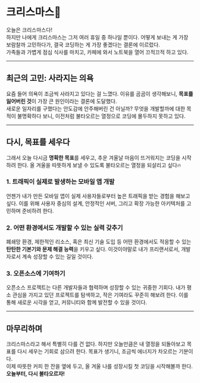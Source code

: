 # 크리스마스🎄

오늘은 크리스마스다!  
하지만 나에게 크리스마스는 그저 여러 휴일 중 하나일 뿐이다. 어떻게 보내는 게 가장 보람찰까 고민하다가, 결국 코딩하는 게 가장 좋겠다는 결론에 이르렀다.  
가족들과 가볍게 점심 식사를 마치고, 카페에 와서 노트북을 열어 끄적끄적 하고 있다.

---

## 최근의 고민: 사라지는 의욕

요즘 들어 의욕이 조금씩 사라지고 있다는 걸 느꼈다. 이유를 곰곰이 생각해보니, **목표를 잃어버린 것**이 가장 큰 원인이라는 결론에 도달했다.  
새로운 일자리를 구했다는 안도감에 안주해버린 건 아닐까? 무엇을 개발할까에 대한 목적이 불명확하다 보니, 이전처럼 불타오르는 열정으로 코딩에 몰두하지 못하고 있다.  

---

## 다시, 목표를 세우다

그래서 오늘 다시금 **명확한 목표**를 세우고, 추운 겨울날 마음이 뜨거워지는 코딩을 시작하려 한다. 올 겨울을 따뜻하게 보낼 수 있도록 불타오르는 열정을 되살리고 싶다🔥  

### 1. 트래픽이 실제로 발생하는 모바일 앱 개발
언젠가 내가 만든 모바일 앱이 실제 사용자들로부터 높은 트래픽을 받는 경험을 해보고 싶다. 이를 위해 사용자 중심의 설계, 안정적인 서버, 그리고 확장 가능한 아키텍처를 고민하며 준비하려 한다.

### 2. 어떤 환경에서도 개발할 수 있는 실력 갖추기
폐쇄망 환경, 제한적인 리소스, 혹은 최신 기술 도입 등 어떤 환경에서도 적응할 수 있는 **탄탄한 기본기와 문제 해결 능력**을 키우고 싶다. 이것이야말로 내가 프리랜서로서, 개발자로서 계속 성장할 수 있는 길일 것이다.

### 3. 오픈소스에 기여하기
오픈소스 프로젝트는 다른 개발자들과 협력하며 성장할 수 있는 귀중한 기회다. 내가 평소 관심을 가지고 있던 프로젝트를 탐색하고, 작은 기여라도 꾸준히 해보려 한다. 이를 통해 새로운 시각을 얻고, 커뮤니티와 함께 발전할 수 있을 것이다.

---

## 마무리하며

크리스마스라고 해서 특별히 다를 건 없다. 하지만 오늘만큼은 내 열정을 되돌아보고 목표를 다시 세우는 기회로 삼으려 한다. 목표가 생기니, 조금씩 에너지가 차오르는 기분이다.  
이제 따뜻한 커피 한 잔을 옆에 두고, 올 겨울 나를 성장시킬 첫 코딩을 시작해볼까 한다.  
**오늘부터, 다시 불타오르자!**

